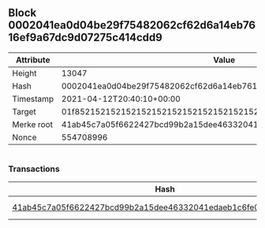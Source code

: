 ## Block 0002041ea0d04be29f75482062cf62d6a14eb7616ef9a67dc9d07275c414cdd9

Attribute | Value
--- | ---
Height | 13047
Hash | 0002041ea0d04be29f75482062cf62d6a14eb7616ef9a67dc9d07275c414cdd9
Timestamp | 2021-04-12T20:40:10+00:00
Target | 01f8521521521521521521521521521521521521521521521521521521521521
Merke root | 41ab45c7a05f6622427bcd99b2a15dee46332041edaeb1c6fe0f5aedaaf017cd
Nonce | 554708996

```

```

### Transactions

Hash | Amount
--- | ---
[41ab45c7a05f6622427bcd99b2a15dee46332041edaeb1c6fe0f5aedaaf017cd](41ab45c7a05f6622427bcd99b2a15dee46332041edaeb1c6fe0f5aedaaf017cd.md) | 10.00000000 SKEPTI 
